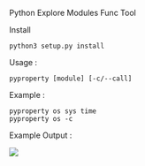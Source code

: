 Python Explore Modules Func Tool

Install

    python3 setup.py install


Usage   : 
 
    pyproperty [module] [-c/--call]

Example : 
    
    pyproperty os sys time
    pyproperty os -c


Example Output : 

<image src="https://github.com/raifpy/pyproperty/blob/master/up.png">
